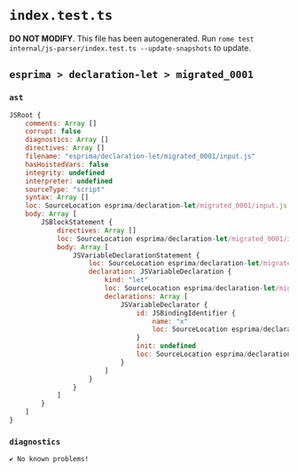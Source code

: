 # `index.test.ts`

**DO NOT MODIFY**. This file has been autogenerated. Run `rome test internal/js-parser/index.test.ts --update-snapshots` to update.

## `esprima > declaration-let > migrated_0001`

### `ast`

```javascript
JSRoot {
	comments: Array []
	corrupt: false
	diagnostics: Array []
	directives: Array []
	filename: "esprima/declaration-let/migrated_0001/input.js"
	hasHoistedVars: false
	integrity: undefined
	interpreter: undefined
	sourceType: "script"
	syntax: Array []
	loc: SourceLocation esprima/declaration-let/migrated_0001/input.js 1:0-2:0
	body: Array [
		JSBlockStatement {
			directives: Array []
			loc: SourceLocation esprima/declaration-let/migrated_0001/input.js 1:0-1:9
			body: Array [
				JSVariableDeclarationStatement {
					loc: SourceLocation esprima/declaration-let/migrated_0001/input.js 1:2-1:7
					declaration: JSVariableDeclaration {
						kind: "let"
						loc: SourceLocation esprima/declaration-let/migrated_0001/input.js 1:2-1:7
						declarations: Array [
							JSVariableDeclarator {
								id: JSBindingIdentifier {
									name: "x"
									loc: SourceLocation esprima/declaration-let/migrated_0001/input.js 1:6-1:7 (x)
								}
								init: undefined
								loc: SourceLocation esprima/declaration-let/migrated_0001/input.js 1:6-1:7
							}
						]
					}
				}
			]
		}
	]
}
```

### `diagnostics`

```
✔ No known problems!

```
